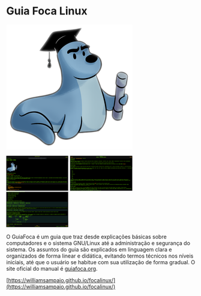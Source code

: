 # Guia Foca Linux

![foca](images/logo-guiafoca2020.png)

<div>
    <img style="width: 33%;" src="/images/screenshot_1.png" alt="screenshot 1">
    <img style="width: 33%;" src="/images/screenshot_2.png" alt="screenshot 1">
    <img style="width: 33%;" src="/images/screenshot_3.png" alt="screenshot 1">
</div>

O GuiaFoca é um guia que traz desde explicações básicas sobre computadores e o sistema GNU/Linux até a administração e segurança do sistema. Os assuntos do guia são explicados em linguagem clara e organizados de forma linear e didática, evitando termos técnicos nos níveis iniciais, até que o usuário se habitue com sua utilização de forma gradual. O site oficial do manual é [guiafoca.org](https://guiafoca.org/).

[https://williamsampaio.github.io/focalinux/](https://williamsampaio.github.io/focalinux/)
